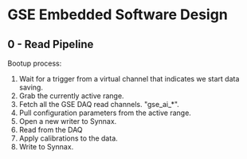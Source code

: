 # GSE Embedded Software Design

## 0 - Read Pipeline

Bootup process:

1. Wait for a trigger from a virtual channel that indicates we start data
saving.
2. Grab the currently active range.
3. Fetch all the GSE DAQ read channels. "gse_ai_*".
4. Pull configuration parameters from the active range.
5. Open a new writer to Synnax.
6. Read from the DAQ
7. Apply calibrations to the data.
8. Write to Synnax.
